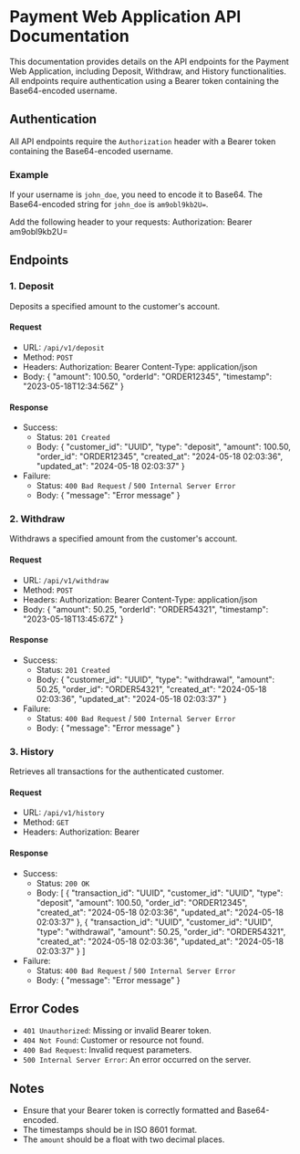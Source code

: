 # Payment Web Application API Documentation

This documentation provides details on the API endpoints for the Payment Web Application, including Deposit, Withdraw, and History functionalities. All endpoints require authentication using a Bearer token containing the Base64-encoded username.

## Authentication

All API endpoints require the `Authorization` header with a Bearer token containing the Base64-encoded username.

### Example

If your username is `john_doe`, you need to encode it to Base64. The Base64-encoded string for `john_doe` is `am9obl9kb2U=`. 

Add the following header to your requests:
Authorization: Bearer am9obl9kb2U=

## Endpoints

### 1. Deposit

Deposits a specified amount to the customer's account.

#### Request

- URL: `/api/v1/deposit`
- Method: `POST`
- Headers:
  Authorization: Bearer <Base64-encoded-username>
  Content-Type: application/json
- Body:
  {
    "amount": 100.50,
    "orderId": "ORDER12345",
    "timestamp": "2023-05-18T12:34:56Z"
  }

#### Response

- Success:
  - Status: `201 Created`
  - Body:
    {
      "customer_id": "UUID",
      "type": "deposit",
      "amount": 100.50,
      "order_id": "ORDER12345",
      "created_at": "2024-05-18 02:03:36",
      "updated_at": "2024-05-18 02:03:37"
    }
- Failure:
  - Status: `400 Bad Request` / `500 Internal Server Error`
  - Body:
    {
      "message": "Error message"
    }

### 2. Withdraw

Withdraws a specified amount from the customer's account.

#### Request

- URL: `/api/v1/withdraw`
- Method: `POST`
- Headers:
  Authorization: Bearer <Base64-encoded-username>
  Content-Type: application/json
- Body:
  {
    "amount": 50.25,
    "orderId": "ORDER54321",
    "timestamp": "2023-05-18T13:45:67Z"
  }

#### Response

- Success:
  - Status: `201 Created`
  - Body:
    {
      "customer_id": "UUID",
      "type": "withdrawal",
      "amount": 50.25,
      "order_id": "ORDER54321",
      "created_at": "2024-05-18 02:03:36",
      "updated_at": "2024-05-18 02:03:37"
    }
- Failure:
  - Status: `400 Bad Request` / `500 Internal Server Error`
  - Body:
    {
      "message": "Error message"
    }

### 3. History

Retrieves all transactions for the authenticated customer.

#### Request

- URL: `/api/v1/history`
- Method: `GET`
- Headers:
  Authorization: Bearer <Base64-encoded-username>

#### Response

- Success:
  - Status: `200 OK`
  - Body:
    [
      {
        "transaction_id": "UUID",
        "customer_id": "UUID",
        "type": "deposit",
        "amount": 100.50,
        "order_id": "ORDER12345",
        "created_at": "2024-05-18 02:03:36",
        "updated_at": "2024-05-18 02:03:37"
      },
      {
        "transaction_id": "UUID",
        "customer_id": "UUID",
        "type": "withdrawal",
        "amount": 50.25,
        "order_id": "ORDER54321",
        "created_at": "2024-05-18 02:03:36",
        "updated_at": "2024-05-18 02:03:37"
      }
    ]
- Failure:
  - Status: `400 Bad Request` / `500 Internal Server Error`
  - Body:
    {
      "message": "Error message"
    }

## Error Codes

- `401 Unauthorized`: Missing or invalid Bearer token.
- `404 Not Found`: Customer or resource not found.
- `400 Bad Request`: Invalid request parameters.
- `500 Internal Server Error`: An error occurred on the server.

## Notes

- Ensure that your Bearer token is correctly formatted and Base64-encoded.
- The timestamps should be in ISO 8601 format.
- The `amount` should be a float with two decimal places.
